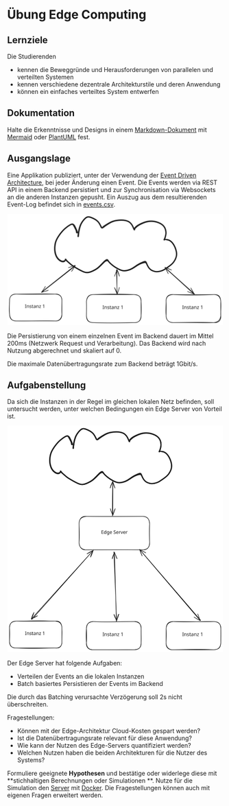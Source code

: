 # Übung Edge Computing

## Lernziele

Die Studierenden

- kennen die Beweggründe und Herausforderungen von parallelen und verteilten Systemen
- kennen verschiedene dezentrale Architekturstile und deren Anwendung
- können ein einfaches verteiltes System entwerfen

## Dokumentation

Halte die Erkenntnisse und Designs in einem [Markdown-Dokument](https://www.markdownguide.org/)
mit [Mermaid](https://mermaid.js.org/) oder [PlantUML](https://plantuml.com/de/) fest.

## Ausgangslage

Eine Applikation publiziert, unter der Verwendung der
[Event Driven Architecture](https://en.wikipedia.org/wiki/Event-driven_architecture), bei jeder Änderung einen Event. Die Events werden via REST API in einem Backend persistiert und zur Synchronisation via Websockets an die anderen Instanzen gepusht. Ein Auszug aus dem resultierenden Event-Log befindet sich in [events.csv](events.csv).

![CloudArchitecture.svg](Images/CloudArchitecture.svg)

Die Persistierung von einem einzelnen Event im Backend dauert im Mittel 200ms (Netzwerk Request und Verarbeitung). Das Backend wird nach Nutzung abgerechnet und skaliert auf 0.

Die maximale Datenübertragungsrate zum Backend beträgt 1Gbit/s.

## Aufgabenstellung

Da sich die Instanzen in der Regel im gleichen lokalen Netz befinden, soll untersucht werden, unter welchen Bedingungen ein Edge Server von Vorteil ist.

![EdgeArchitecture.svg](Images/EdgeArchitecture.svg)

Der Edge Server hat folgende Aufgaben:

- Verteilen der Events an die lokalen Instanzen
- Batch basiertes Persistieren der Events im Backend

Die durch das Batching verursachte Verzögerung soll 2s nicht überschreiten.

Fragestellungen:

- Können mit der Edge-Architektur Cloud-Kosten gespart werden?
- Ist die Datenübertragungsrate relevant für diese Anwendung?
- Wie kann der Nutzen des Edge-Servers quantifiziert werden?
- Welchen Nutzen haben die beiden Architekturen für die Nutzer des Systems?

Formuliere geeignete **Hypothesen** und bestätige oder widerlege diese mit **stichhaltigen Berechnungen oder
Simulationen
**. Nutze für die Simulation den [Server](server.go) mit [Docker](Dockerfile). Die Fragestellungen können auch mit eigenen Fragen erweitert werden.
